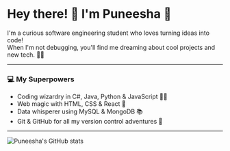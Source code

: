 # Hey there! 👋 I'm Puneesha 💖

I'm a curious software engineering student who loves turning ideas into code!  
When I'm not debugging, you'll find me dreaming about cool projects and new tech. 🚀✨

---

### 💻 My Superpowers

- Coding wizardry in C#, Java, Python & JavaScript 🧙‍♀️  
- Web magic with HTML, CSS & React 🎨  
- Data whisperer using MySQL & MongoDB 📚  
- Git & GitHub for all my version control adventures 🐙  

---

![Puneesha's GitHub stats](https://github-readme-stats.vercel.app/api?username=puneesha&show_icons=true&theme=radical)
